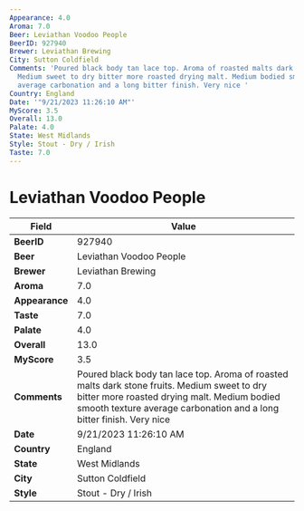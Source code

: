 ```yaml
---
Appearance: 4.0
Aroma: 7.0
Beer: Leviathan Voodoo People
BeerID: 927940
Brewer: Leviathan Brewing
City: Sutton Coldfield
Comments: 'Poured black body tan lace top. Aroma of roasted malts dark stone fruits.
  Medium sweet to dry bitter more roasted drying malt. Medium bodied smooth texture
  average carbonation and a long bitter finish. Very nice '
Country: England
Date: '"9/21/2023 11:26:10 AM"'
MyScore: 3.5
Overall: 13.0
Palate: 4.0
State: West Midlands
Style: Stout - Dry / Irish
Taste: 7.0
---
```


# Leviathan Voodoo People

| Field         | Value |
|---------------|-------|
| **BeerID** | 927940 |
| **Beer** | Leviathan Voodoo People |
| **Brewer** | Leviathan Brewing |
| **Aroma** | 7.0 |
| **Appearance** | 4.0 |
| **Taste** | 7.0 |
| **Palate** | 4.0 |
| **Overall** | 13.0 |
| **MyScore** | 3.5 |
| **Comments** | Poured black body tan lace top. Aroma of roasted malts dark stone fruits. Medium sweet to dry bitter more roasted drying malt. Medium bodied smooth texture average carbonation and a long bitter finish. Very nice  |
| **Date** | 9/21/2023 11:26:10 AM |
| **Country** | England |
| **State** | West Midlands |
| **City** | Sutton Coldfield |
| **Style** | Stout - Dry / Irish |
